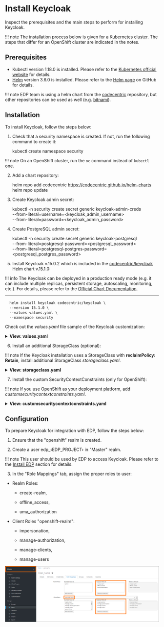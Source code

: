 # Install Keycloak

Inspect the prerequisites and the main steps to perform for installing Keycloak.

!!! note
    The installation process below is given for a Kubernetes cluster. The steps that differ for an OpenShift cluster are
    indicated in the notes.

## Prerequisites

* Kubectl version 1.18.0 is installed. Please refer to the [Kubernetes official website](https://v1-18.docs.kubernetes.io/docs/setup/release/notes/) for details.
* [Helm](https://helm.sh) version 3.6.0 is installed. Please refer to the [Helm page](https://github.com/helm/helm/releases/tag/v3.6.0) on GitHub for details.

!!! note
    EDP team is using a helm chart from the [codecentric](https://github.com/codecentric/helm-charts/tree/master/charts/keycloak)
    repository, but other repositories can be used as well (e.g. [bitnami](https://github.com/bitnami/charts/tree/master/bitnami/keycloak/)).

## Installation

To install Keycloak, follow the steps below:

1. Check that a security namespace is created. If not, run the following command to create it:

      kubectl create namespace security

  !!! note
      On an OpenShift cluster, run the `oc` command instead of `kubectl` one.

2. Add a chart repository:

      helm repo add codecentric https://codecentric.github.io/helm-charts
      helm repo update

3. Create Keycloak admin secret:

      kubectl -n security create secret generic keycloak-admin-creds \
      --from-literal=username=<keycloak_admin_username> \
      --from-literal=password=<keycloak_admin_password>

4. Create PostgreSQL admin secret:

      kubectl -n security create secret generic keycloak-postgresql \
      --from-literal=postgresql-password=<postgresql_password> \
      --from-literal=postgresql-postgres-password=<postgresql_postgres_password>

5. Install Keycloak v.15.0.2 which is included in the [codecentric/keycloak](https://artifacthub.io/packages/helm/codecentric/keycloak) Helm chart v.15.1.0:

  !!! info
      The Keycloak can be deployed in a production ready mode (e.g. it can include multiple replicas, persistent storage, autoscaling, monitoring, etc.).
      For details, please refer to the [Official Chart Documentation](https://github.com/codecentric/helm-charts/tree/master/charts/keycloak).

  ---
      helm install keycloak codecentric/keycloak \
      --version 15.1.0 \
      --values values.yaml \
      --namespace security

  Check out the *values.yaml* file sample of the Keycloak customization:

  <details>
  <summary><b>View: values.yaml</b></summary>

```yaml
replicas: 1

# start: create OpenShift realm which is required by EDP
extraInitContainers: |
  - name: realm-provider
    image: busybox
    imagePullPolicy: IfNotPresent
    command:
      - sh
    args:
      - -c
      - |
        echo '{"realm": "openshift","enabled": true}' > /realm/openshift.json
    volumeMounts:
      - name: realm
        mountPath: /realm

extraVolumeMounts: |
  - name: realm
    mountPath: /realm

extraVolumes: |
  - name: realm
    emptyDir: {}

extraEnv: |
  - name: PROXY_ADDRESS_FORWARDING
    value: "true"
  - name: KEYCLOAK_USER
    valueFrom:
      secretKeyRef:
        name: keycloak-admin-creds
        key: username
  - name: KEYCLOAK_PASSWORD
    valueFrom:
      secretKeyRef:
        name: keycloak-admin-creds
        key: password
  - name: KEYCLOAK_IMPORT
    value: /realm/openshift.json

# This block should be uncommented if you install Keycloak on Kubernetes
ingress:
  enabled: true
  annotations:
    kubernetes.io/ingress.class: nginx
    ingress.kubernetes.io/affinity: cookie
  rules:
    - host: keycloak.<ROOT_DOMAIN>
      paths:
        - path: "/"
          pathType: Prefix

# This block should be uncommented if you set Keycloak to OpenShift and change the host field
# route:
#   enabled: true
#   host: "keycloak.<ROOT_DOMAIN>"

resources:
  limits:
    memory: "2048Mi"
  requests:
    cpu: "50m"
    memory: "512Mi"

# Use PostgreSQL deployed in a container
persistence:
  deployPostgres: true
  dbVendor: postgres

postgresql:
  postgresqlUsername: admin
  postgresqlDatabase: keycloak
  existingSecret: keycloak-postgresql
  persistence:
    enabled: true
    size: "3Gi"
    # If the StorageClass with reclaimPolicy: Retain is used, install an additional StorageClass before installing Keycloak
    # (the code is given below).
    # If the default StorageClass will be used - change "gp2-retain" to "gp2"
    storageClass: "gp2-retain"
```

  </details>

6. Install an additional StorageClass (optional):

  !!! note
      If the Keycloak installation uses a StorageClass with **reclaimPolicy: Retain**, install additional StorageClass *storageclass.yaml*.

  <details>
  <summary><b>View: storageclass.yaml</b></summary>

```yaml
kind: StorageClass
apiVersion: storage.k8s.io/v1
metadata:
  name: gp2-retain
provisioner: kubernetes.io/aws-ebs
parameters:
  fsType: ext4
  type: gp2
reclaimPolicy: Retain
volumeBindingMode: WaitForFirstConsumer
```

  </details>

7.  Install the custom SecurityContextConstraints (only for OpenShift):

  !!! note
      If you use OpenShift as your deployment platform, add *customsecuritycontextconstraints.yaml*.

  <details>
  <summary><b>View: customsecuritycontextconstraints.yaml</b></summary>

```yaml
allowHostDirVolumePlugin: false
allowHostIPC: false
allowHostNetwork: false
allowHostPID: false
allowHostPorts: false
allowPrivilegeEscalation: true
allowPrivilegedContainer: false
allowedCapabilities: null
apiVersion: security.openshift.io/v1
defaultAddCapabilities: null
allowedCapabilities: []
allowedFlexVolumes: []
defaultAddCapabilities: []
fsGroup:
  type: MustRunAs
  ranges:
    - min: 999
      max: 65543
groups: []
kind: SecurityContextConstraints
metadata:
  annotations:
      "helm.sh/hook": "pre-install"
  name: customscc
priority: 1
readOnlyRootFilesystem: false
requiredDropCapabilities:
- KILL
- MKNOD
- SETUID
- SETGID
runAsUser:
  type: MustRunAsRange
  uidRangeMin: 1
  uidRangeMax: 65543  
seLinuxContext:
  type: MustRunAs
supplementalGroups:
  type: RunAsAny
users:
- system:serviceaccount:security:keycloak
- system:serviceaccount:security:default
volumes:
- configMap
- downwardAPI
- emptyDir
- persistentVolumeClaim
- projected
- secret
```

  </details>

## Configuration

To prepare Keycloak for integration with EDP, follow the steps below:

1. Ensure that the "openshift" realm is created.

2. Create a user edp_&#8249;EDP_PROJECT&#8250; in "Master" realm.

  !!! note
      This user should be used by EDP to access Keycloak. Please refer to the [Install EDP](install-edp.md) section for details.

3. In the "Role Mappings" tab, assign the proper roles to user:

* Realm Roles:

  * create-realm,

  * offline_access,

  * uma_authorization

* Client Roles "openshift-realm":

  * impersonation,

  * manage-authorization,

  * manage-clients,

  * manage-users

![keycloak-roles](../assets/operator-guide/keycloak-roles.png "keycloak-roles")
